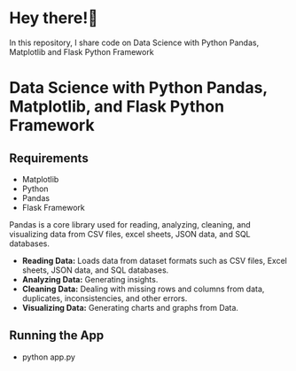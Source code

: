 # Hey there!👋

In this repository, I share code on Data Science with Python Pandas, Matplotlib and  Flask Python Framework

# Data Science with Python Pandas, Matplotlib, and Flask Python Framework

## Requirements
* Matplotlib
* Python
* Pandas
* Flask Framework

Pandas is a  core library used for reading, analyzing, cleaning, and visualizing data from CSV files, excel sheets, JSON data, and SQL databases.

* **Reading Data:** Loads data from dataset formats such as CSV files, Excel sheets, JSON data, and SQL databases.
* **Analyzing Data:** Generating insights.
* **Cleaning Data:** Dealing with missing rows and columns from data, duplicates, inconsistencies, and other errors.
* **Visualizing Data:** Generating charts and graphs from Data.

## Running the App
* python app.py
